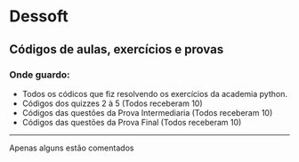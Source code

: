 # Dessoft
## Códigos de aulas, exercícios e provas
### Onde guardo:
- Todos os códicos que fiz resolvendo os exercícios da academia python.
- Códigos dos quizzes 2 à 5 (Todos receberam 10)
- Códigos das questões da Prova Intermediaria (Todos receberam 10)
- Códigos das questões da Prova Final (Todos receberam 10)
----
Apenas alguns estão comentados
